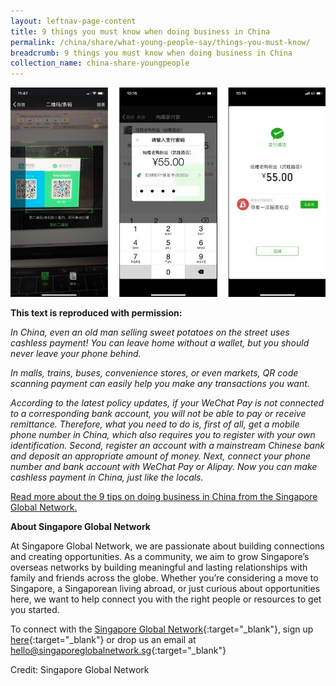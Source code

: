 ```yaml
---
layout: leftnav-page-content
title: 9 things you must know when doing business in China
permalink: /china/share/what-young-people-say/things-you-must-know/
breadcrumb: 9 things you must know when doing business in China
collection_name: china-share-youngpeople
---
```


<img src="\images\asean-employers\things-you-must-know.jpg" alt="things you must know" style="width:800px;" />

**This text is reproduced with permission:** 

*In China, even an old man selling sweet potatoes on the street uses cashless payment! You can leave home without a wallet, but you should never leave your phone behind.* 

*In malls, trains, buses, convenience stores, or even markets, QR code scanning payment can easily help you make any transactions you want.*

*According to the latest policy updates, if your WeChat Pay is not connected to a corresponding bank account, you will not be able to pay or receive remittance. Therefore, what you need to do is, first of all, get a mobile phone number in China, which also requires you to register with your own identification. Second, register an account with a mainstream Chinese bank and deposit an appropriate amount of money. Next, connect your phone number and bank account with WeChat Pay or Alipay. Now you can make cashless payment in China, just like the locals.*

[Read more about the 9 tips on doing business in China from the Singapore Global Network.](https://singaporeglobalnetwork.gov.sg/stories/business/9-things-you-must-know-when-doing-business-in-china/)



**About Singapore Global Network**

At Singapore Global Network, we are passionate about building connections and creating opportunities. As a community, we aim to grow Singapore’s overseas networks by building meaningful and lasting relationships with family and friends across the globe. Whether you’re considering a move to Singapore, a Singaporean living abroad, or just curious about opportunities here, we want to help connect you with the right people or resources to get you started.

To connect with the [Singapore Global Network](http://www.singaporeglobalnetwork.gov.sg/){:target="_blank"}, sign up [here](http://www.singaporeglobalnetwork.gov.sg/){:target="_blank"} or drop us an email at <hello@singaporeglobalnetwork.sg>{:target="_blank"}

Credit: Singapore Global Network